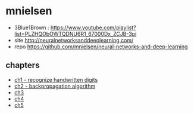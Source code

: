 # mnielsen 


* 3Blue1Brown :  https://www.youtube.com/playlist?list=PLZHQObOWTQDNU6R1_67000Dx_ZCJB-3pi
* site http://neuralnetworksanddeeplearning.com/
* repo https://github.com/mnielsen/neural-networks-and-deep-learning

## chapters
* [ch1 - recognize handwritten digits](./ch1/readme.md)
* [ch2 - backpropagation algorithm](./ch2/readme.md)
* [ch3](./ch3/readme.md)
* [ch4](./ch4/readme.md)
* [ch5](./ch5/readme.md)